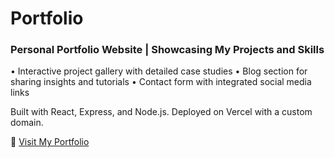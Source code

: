 # Portfolio
### Personal Portfolio Website | Showcasing My Projects and Skills
• Interactive project gallery with detailed case studies
• Blog section for sharing insights and tutorials
• Contact form with integrated social media links

Built with React, Express, and Node.js. Deployed on Vercel with a custom domain.

🔗 [Visit My Portfolio](https://your-portfolio-url.com)
